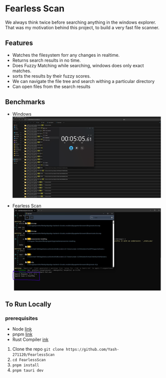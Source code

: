# Fearless Scan
We always think twice before searching anything in the windows explorer. That was my motivation behind this project, to build a very fast file scanner.

## Features
- Watches the filesystem forr any changes in realtime.
- Returns search results in no time.
- Does Fuzzy Matching while searching, windows does only exact matches.
- sorts the results by their fuzzy scores.
- We can navigate the file tree and search withing a particular directory
- Can open files from the search results

## Benchmarks
- Windows
  [![Windows](./docs/windows.png)](./docs/windows.png)

- Fearless Scan
  [![Fearless Scane](./docs/fearlessScan.png)](./docs/fearlessScan.png)

## To Run Locally
### prerequisites
- Node [link](https://nodejs.org/en/download)
- pnpm [link](https://pnpm.io/installation)
- Rust Compiler [ink](https://www.rust-lang.org/tools/install)

1. Clone the repo `git clone https://github.com/Yash-271120/FearlessScan`
2. `cd FearlessScan`
3. `pnpm install`
4. `pnpm tauri dev`
